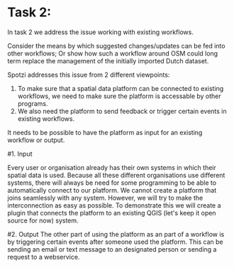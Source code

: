 # Task 2:

In task 2 we address the issue working with existing workflows.


Consider the means by which suggested changes/updates can be fed into other workflows; 
Or show how such a workflow around OSM could long term replace the management of the initially imported Dutch dataset.

Spotzi addresses this issue from 2 different viewpoints:
1. To make sure that a spatial data platform can be connected to existing workflows, we need to make sure the platform is accessable by other programs.
2. We also need the platform to send feedback or trigger certain events in existing workflows.

It needs to be possible to have the platform as input for an existing workflow or output. 



#1. Input

Every user or organisation already has their own systems in which their spatial data is used. 
Because all these different organisations use different systems, there will always be need for some programming to be able to automatically connect to our platform.
We cannot create a platform that joins seamlessly with any system.
However, we will try to make the interconnection as easy as possible. 
To demonstrate this we will create a plugin that connects the platform to an existing QGIS (let's keep it open source for now) system.


#2. Output
The other part of using the platform as an part of a workflow is by triggering certain events after someone used the platform. 
This can be sending an email or text message to an designated person or sending a request to a webservice.
